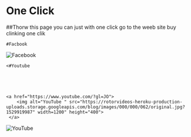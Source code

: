 # One Click

##Thorw this page you can just with one click go to the weeb site buy clinking one clik 



    #Facbook


![Facebook](https://cdn.vox-cdn.com/thumbor/KEpj8s7W4TsKtonxn8HunynNbEc=/0x0:2040x1360/920x613/filters:focal(857x517:1183x843):format(webp)/cdn.vox-cdn.com/uploads/chorus_image/image/68041736/jbareham_180405_1777_facebook_0003.0.jpg)




    <#Youtube





    <a href="https://www.youtube.com/?gl=JO">
        <img alt="YouTube " src="https://rotorvideos-heroku-production-uploads.storage.googleapis.com/blog/images/000/000/062/original.jpg?1529919987" width=1200" height="400">
     </a>
![YouTube](https://rotorvideos-heroku-production-uploads.storage.googleapis.com/blog/images/000/000/062/original.jpg?1529919987)


</body>



</html>
